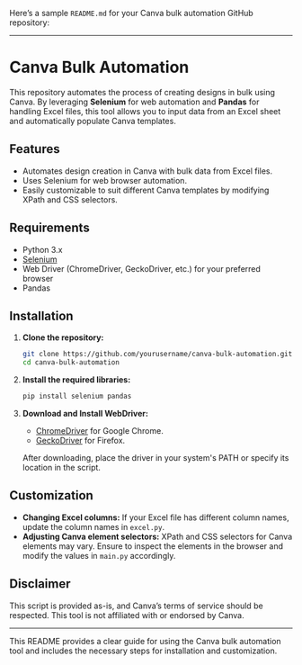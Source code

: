 Here’s a sample `README.md` for your Canva bulk automation GitHub repository:

---

# Canva Bulk Automation

This repository automates the process of creating designs in bulk using Canva. By leveraging **Selenium** for web automation and **Pandas** for handling Excel files, this tool allows you to input data from an Excel sheet and automatically populate Canva templates.

## Features
- Automates design creation in Canva with bulk data from Excel files.
- Uses Selenium for web browser automation.
- Easily customizable to suit different Canva templates by modifying XPath and CSS selectors.

## Requirements

- Python 3.x
- [Selenium](https://www.selenium.dev/)
- Web Driver (ChromeDriver, GeckoDriver, etc.) for your preferred browser
- Pandas

## Installation

1. **Clone the repository:**
   ```bash
   git clone https://github.com/yourusername/canva-bulk-automation.git
   cd canva-bulk-automation
   ```

2. **Install the required libraries:**
   ```bash
   pip install selenium pandas
   ```

3. **Download and Install WebDriver:**
   - [ChromeDriver](https://sites.google.com/a/chromium.org/chromedriver/downloads) for Google Chrome.
   - [GeckoDriver](https://github.com/mozilla/geckodriver/releases) for Firefox.

   After downloading, place the driver in your system's PATH or specify its location in the script.


## Customization

- **Changing Excel columns:** If your Excel file has different column names, update the column names in `excel.py`.
- **Adjusting Canva element selectors:** XPath and CSS selectors for Canva elements may vary. Ensure to inspect the elements in the browser and modify the values in `main.py` accordingly.

## Disclaimer

This script is provided as-is, and Canva’s terms of service should be respected. This tool is not affiliated with or endorsed by Canva.

---

This README provides a clear guide for using the Canva bulk automation tool and includes the necessary steps for installation and customization.
